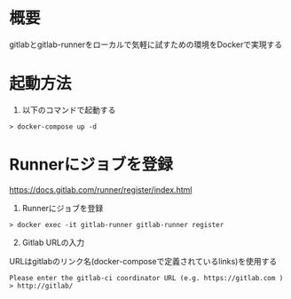 # 概要

gitlabとgitlab-runnerをローカルで気軽に試すための環境をDockerで実現する

# 起動方法

1. 以下のコマンドで起動する

```
> docker-compose up -d
```

# Runnerにジョブを登録

https://docs.gitlab.com/runner/register/index.html

1. Runnerにジョブを登録
```
> docker exec -it gitlab-runner gitlab-runner register
```
2. Gitlab URLの入力

URLはgitlabのリンク名(docker-composeで定義されているlinks)を使用する

```
Please enter the gitlab-ci coordinator URL (e.g. https://gitlab.com )
> http://gitlab/
```